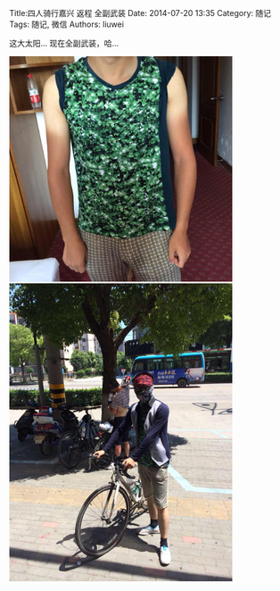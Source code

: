 Title:四人骑行嘉兴 返程 全副武装
Date: 2014-07-20 13:35
Category: 随记
Tags: 随记, 微信
Authors: liuwei


这大太阳... 现在全副武装，哈...

<img src="../../static/images/2014/20140720/46.pic_hd.dftemp.jpg" width="400" />

<img src="../../static/images/2014/20140720/47.pic_hd.dftemp.jpg" width="400" />
